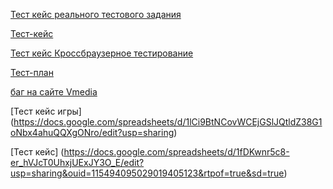 [Тест кейс реального тестового задания](https://docs.google.com/spreadsheets/d/1bmFhWo4ykj1QD66EHs2xJElktsi7WpXZYiXWBdUv7-0/edit?usp=sharing)

[Тест-кейс](https://docs.google.com/spreadsheets/d/1l8GQk9UvXyVjXv-UiIeBeI0YGWby-JP0/edit?usp=sharing&ouid=115494095029019405123&rtpof=true&sd=true)

[Тест кейс Кроссбраузерное тестирование](https://docs.google.com/spreadsheets/d/1fDKwnr5c8-er_hVJcT0UhxjUExJY3O_E/edit?usp=sharing&ouid=115494095029019405123&rtpof=true&sd=true)

[Тест-план](https://docs.google.com/document/d/1QwebAROi1sevmYm-Ua_BNMnZ6hHpipb6/edit?usp=sharing&ouid=115494095029019405123&rtpof=true&sd=true)

[ баг на сайте Vmedia](https://drive.google.com/file/d/1Nfjg1p9ubd1J9zmdTMmO2SriyETKVO7C/view?usp=sharing)

[Тест кейс игры] (https://docs.google.com/spreadsheets/d/1lCi9BtNCovWCEjGSlJQtldZ38G1oNbx4ahuQQXgONro/edit?usp=sharing)

[Тест кейс] (https://docs.google.com/spreadsheets/d/1fDKwnr5c8-er_hVJcT0UhxjUExJY3O_E/edit?usp=sharing&ouid=115494095029019405123&rtpof=true&sd=true)